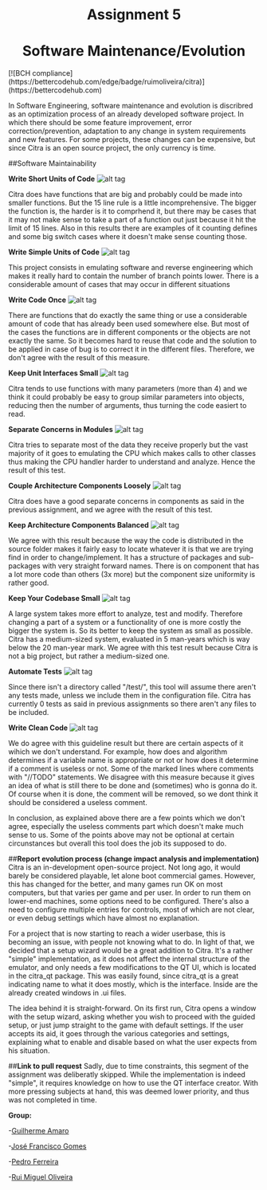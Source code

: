 <h1 align="center">Assignment 5</h1>
<h1 align="center">Software Maintenance/Evolution</h1>
[![BCH compliance](https://bettercodehub.com/edge/badge/ruimoliveira/citra)](https://bettercodehub.com)

In Software Engineering, software maintenance and evolution is discribred as an optimization process of an already developed software project. In which there should be some feature improvement, error correction/prevention, adaptation to any change in system requirements and new features. For some projects, these changes can be expensive, but since Citra is an open source project, the only currency is time.

##Software Maintainability

**Write Short Units of Code**
![alt tag](http://icecream.me/uploads/2439771fc8bbb7c4ee0e624c6de49379.png)

Citra does have functions that are big and probably could be made into smaller functions. But the 15 line rule is a little incomprehensive. The bigger the function is, the harder is it to comprhend it, but there may be cases that it may not make sense to take a part of a function out just because it hit the limit of 15 lines. Also in this results there are examples of it counting defines and some big switch cases where it doesn't make sense counting those.

**Write Simple Units of Code**
![alt tag](http://icecream.me/uploads/dee6c584c04681b7430ce5e2ebfed6af.png)

This project consists in emulating software and reverse engineering which makes it really hard to contain the number of branch points lower. There is a considerable amount of cases that may occur in different situations

**Write Code Once**
![alt tag](http://icecream.me/uploads/d6adb4c813d0fb5804b34616c0405c2e.png)

There are functions that do exactly the same thing or use a considerable amount of code that has already been used somewhere else. But most of the cases the functions are in different components or the objects are not exactly the same. So it becomes hard to reuse that code and the solution to be applied in case of bug is to correct it in the different files. Therefore, we don't agree with the result of this measure.

**Keep Unit Interfaces Small**
![alt tag](http://icecream.me/uploads/d8e1c1837eac716afed48c715fbcf22c.png)

Citra tends to use functions with many parameters (more than 4) and we think it could probably be easy to group similar parameters into objects, reducing then the number of arguments, thus turning the code easiert to read.

**Separate Concerns in Modules**
![alt tag](http://icecream.me/uploads/b638bf71ef433547c98189d286bf70a4.png)

Citra tries to separate most of the data they receive properly but the vast majority of it goes to emulating the CPU which makes calls to other classes thus making the CPU handler harder to understand and analyze. Hence the result of this test.

**Couple Architecture Components Loosely**
![alt tag](http://icecream.me/uploads/9cad7ee9cc1f7c48e0588e5be9ed9a93.png)

Citra does have a good separate concerns in components as said in the previous assignment, and we agree with the result of this test.

**Keep Architecture Components Balanced**
![alt tag](http://icecream.me/uploads/6be4a21baf42cbe198e878a61bdd251b.png)

We agree with this result because the way the code is distributed in the source folder makes it fairly easy to locate whatever it is that we are trying find in order to change/implement. It has a structure of packages and sub-packages with very straight forward names. There is on component that has a lot more code than others (3x more) but the component size uniformity is rather good.

**Keep Your Codebase Small**
![alt tag](http://icecream.me/uploads/dcf687344483c3f60981ac2f802d32cf.png)

A large system takes more effort to analyze, test and modify. Therefore changing a part of a system or a functionality of one is more costly the bigger the system is. So its better to keep the system as small as possible. Citra has a medium-sized system, evaluated in 5 man-years which is way below the 20 man-year mark. We agree with this test result because Citra is not a big project, but rather a medium-sized one.

**Automate Tests**
![alt tag](http://icecream.me/uploads/73f2cc85840f5ade5f5da84688cab1b6.png)

Since there isn't a directory called "/test/", this tool will assume there aren't any tests made, unless we include them in the configuration file. Citra has currently 0 tests as said in previous assignments so there aren't any files to be included.

**Write Clean Code**
![alt tag](http://icecream.me/uploads/89f79fc483a9a9b3c3b1de7fc46d409e.png)

We do agree with this guideline result but there are certain aspects of it wihich we don't understand. For example, how does and algorithm determines if a variable name is appropriate or not or how does it determine if a comment is useless or not. Some of the marked lines where comments with "//TODO" statements. We disagree with this measure because it gives an idea of what is still there to be done and (sometimes) who is gonna do it. Of course when it is done, the comment will be removed, so we dont think it should be considered a useless comment.


In conclusion, as explained above there are a few points which we don't agree, especially the useless comments part which doesn't make much sense to us. Some of the points above may not be optional at certain circunstances but overall this tool does the job its supposed to do.


##**Report evolution process (change impact analysis and implementation)**
Citra is an in-development open-source project. Not long ago, it would barely be considered playable, let alone boot commercial games. However, this has changed for the better, and many games run OK on most computers, but that varies per game and per user. In order to run them on lower-end machines, some options need to be configured. There's also a need to configure multiple entries for controls, most of which are not clear, or even debug settings which have almost no explanation. 

For a project that is now starting to reach a wider userbase, this is becoming an issue, with people not knowing what to do. In light of that, we decided that a setup wizard would be a great addition to Citra. It's a rather "simple" implementation, as it does not affect the internal structure of the emulator, and only needs a few modifications to the QT UI, which is located in the citra_qt package. This was easily found, since citra_qt is a great indicating name to what it does mostly, which is the interface. Inside are the already created windows in .ui files.

The idea behind it is straight-forward. On its first run, Citra opens a window with the setup wizard, asking whether you wish to proceed with the guided setup, or just jump straight to the game with default settings. If the user accepts its aid, it goes through the various categories and settings, explaining what to enable and disable based on what the user expects from his situation.


##**Link to pull request**
Sadly, due to time constraints, this segment of the assignment was deliberatly skipped. While the implementation is indeed "simple", it requires knowledge on how to use the QT interface creator. With more pressing subjects at hand, this was deemed lower priority, and thus was not completed in time.


**Group:**

 -[Guilherme Amaro](https://github.com/PORShoterxx)

 -[José Francisco Gomes](https://github.com/teresa-Guilherme/)

 -[Pedro Ferreira](https://github.com/pedrof81)

 -[Rui Miguel Oliveira](https://github.com/ruimoliveira)
